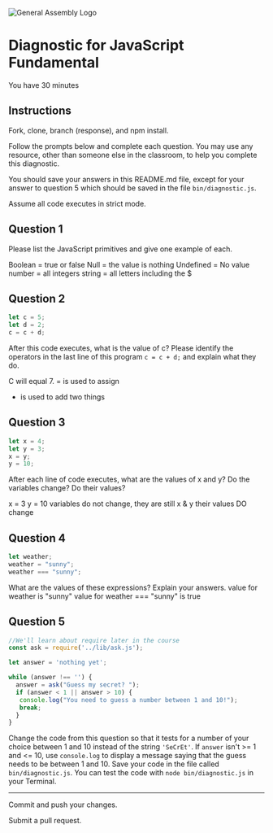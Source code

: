![General Assembly Logo](http://i.imgur.com/ke8USTq.png)

# Diagnostic for JavaScript Fundamental

You have 30 minutes

## Instructions

Fork, clone, branch (response), and npm install.

Follow the prompts below and complete each question.  You may use any resource, other than someone else in the classroom, to help you complete this diagnostic.

You should save your answers in this README.md file, except for your answer to question 5 which should be saved in the file `bin/diagnostic.js`.

Assume all code executes in strict mode.

## Question 1

Please list the JavaScript primitives and give one example of each.

Boolean = true or false
Null = the value is nothing
Undefined = No value
number = all integers
string = all letters including the $


## Question 2

```js
let c = 5;
let d = 2;
c = c + d;

```

After this code executes, what is the value of c?  Please identify the operators in the last line of this program `c = c + d;` and explain what they do.

 C will equal 7.
 = is used to assign
 + is used to add two things



## Question 3

```js
let x = 4;
let y = 3;
x = y;
y = 10;
```

After each line of code executes, what are the values of x and y?  Do the variables change?  Do their values?

x = 3
y = 10
variables do not change, they are still x & y
their values DO change


## Question 4

```js
let weather;
weather = "sunny";
weather === "sunny";
```

What are the values of these expressions?  Explain your answers.
value for weather is "sunny"
value for weather === "sunny" is true


## Question 5

```js
//We'll learn about require later in the course
const ask = require('../lib/ask.js');

let answer = 'nothing yet';

while (answer !== '') {
  answer = ask("Guess my secret? ");
  if (answer < 1 || answer > 10) {
   console.log("You need to guess a number between 1 and 10!");
   break;
  }
}
```

Change the code from this question so that it tests for a number of your choice between 1 and 10 instead of the string `'SeCrEt'`.  If `answer` isn't >= 1 and <= 10, use `console.log` to display a message saying that the guess needs to be between 1 and 10.  Save your code in the file called `bin/diagnostic.js`.  You can test the code with `node bin/diagnostic.js` in your Terminal.

---

Commit and push your changes.

Submit a pull request.
